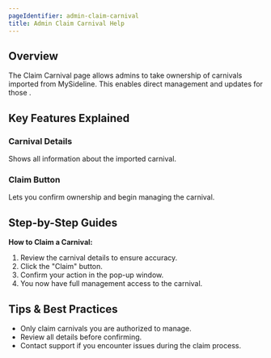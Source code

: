 ```yaml
---
pageIdentifier: admin-claim-carnival
title: Admin Claim Carnival Help
---
```


## Overview
The Claim Carnival page allows admins to take ownership of carnivals imported from MySideline. This enables direct management and updates for those .

## Key Features Explained
### Carnival Details
Shows all information about the imported carnival.

### Claim Button
Lets you confirm ownership and begin managing the carnival.

## Step-by-Step Guides
**How to Claim a Carnival:**
1. Review the carnival details to ensure accuracy.
2. Click the "Claim" button.
3. Confirm your action in the pop-up window.
4. You now have full management access to the carnival.

## Tips & Best Practices
- Only claim carnivals you are authorized to manage.
- Review all details before confirming.
- Contact support if you encounter issues during the claim process.
